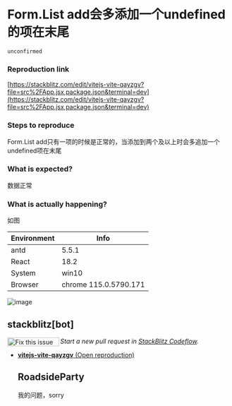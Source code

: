 # Form.List add会多添加一个undefined的项在末尾

`unconfirmed`

### Reproduction link

[https://stackblitz.com/edit/vitejs-vite-qayzgv?file=src%2FApp.jsx,package.json&terminal=dev](https://stackblitz.com/edit/vitejs-vite-qayzgv?file=src%2FApp.jsx,package.json&terminal=dev)

### Steps to reproduce

Form.List add只有一项的时候是正常的，当添加到两个及以上时会多追加一个undefined项在末尾

### What is expected?

数据正常

### What is actually happening?

如图

| Environment | Info                  |
| ----------- | --------------------- |
| antd        | 5.5.1                 |
| React       | 18.2                  |
| System      | win10                 |
| Browser     | chrome 115.0.5790.171 |

![image](https://github.com/ant-design/ant-design/assets/54093484/0e8abc1c-7060-4b3d-96a0-105096ddd7d7)

<!-- generated by ant-design-issue-helper. DO NOT REMOVE -->

## stackblitz[bot]

<a href='https://stackblitz.com/~/github.com/ant-design/ant-design/issues/44189?repros=vitejs-vite-qayzgv'><img src='https://developer.stackblitz.com/img/fix_this_issue_small.svg' alt='Fix this issue in StackBlitz Codeflow' align='left' width='117' height='20'></a> _Start a new pull request in [StackBlitz Codeflow](https://stackblitz.com/~/github.com/ant-design/ant-design/issues/44189?repros=vitejs-vite-qayzgv)._

- [**vitejs-vite-qayzgv** (Open reproduction)](https://stackblitz.com/edit/vitejs-vite-qayzgv?issueRepo=ant-design/ant-design&issueNumber=44189)

  ## RoadsideParty

  我的问题，sorry
